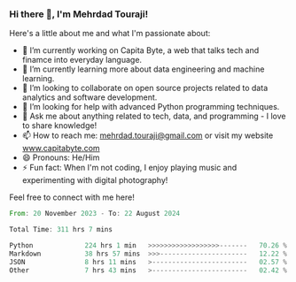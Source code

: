 ### Hi there 👋, I'm Mehrdad Touraji!


Here's a little about me and what I'm passionate about:

- 🔭 I’m currently working on Capita Byte, a web that talks tech and finamce into everyday language.
- 🌱 I’m currently learning more about data engineering and machine learning.
- 👯 I’m looking to collaborate on open source projects related to data analytics and software development.
- 🤔 I’m looking for help with advanced Python programming techniques.
- 💬 Ask me about anything related to tech, data, and programming - I love to share knowledge!
- 📫 How to reach me: mehrdad.touraji@gmail.com or visit my website www.capitabyte.com
- 😄 Pronouns: He/Him
- ⚡ Fun fact: When I'm not coding, I enjoy playing music and experimenting with digital photography!

Feel free to connect with me here!


<!--START_SECTION:waka-->

```rust
From: 20 November 2023 - To: 22 August 2024

Total Time: 311 hrs 7 mins

Python             224 hrs 1 min   >>>>>>>>>>>>>>>>>>-------   70.26 %
Markdown           38 hrs 57 mins  >>>----------------------   12.22 %
JSON               8 hrs 11 mins   >------------------------   02.57 %
Other              7 hrs 43 mins   >------------------------   02.42 %
```

<!--END_SECTION:waka-->
